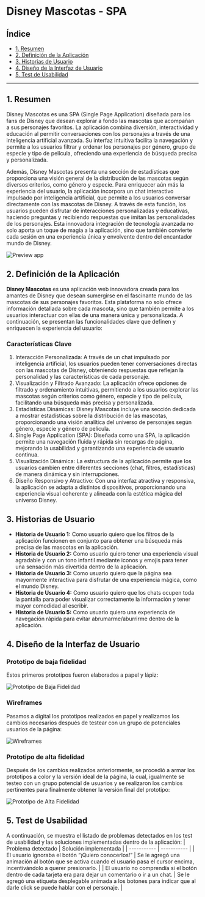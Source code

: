 # Disney Mascotas - SPA

## Índice

* [1. Resumen](#1-resumen)
* [2. Definición de la Aplicación](#2-definición-de-la-aplicación)
* [3. Historias de Usuario](#3-historias-de-usuario)
* [4. Diseño de la Interfaz de Usuario](#4-diseño-de-la-interfaz-de-usuario)
* [5. Test de Usabilidad](#5-test-de-usabilidad)

***

## 1. Resumen

Disney Mascotas es una SPA (Single Page Application) diseñada para los fans de Disney que desean explorar a fondo las mascotas que acompañan a sus personajes favoritos. La aplicación combina diversión, interactividad y educación al permitir conversaciones con los personajes a través de una inteligencia artificial avanzada. Su interfaz intuitiva facilita la navegación y permite a los usuarios filtrar y ordenar los personajes por género, grupo de especie y tipo de película, ofreciendo una experiencia de búsqueda precisa y personalizada.

Además, Disney Mascotas presenta una sección de estadísticas que proporciona una visión general de la distribución de las mascotas según diversos criterios, como género y especie. Para enriquecer aún más la experiencia del usuario, la aplicación incorpora un chat interactivo impulsado por inteligencia artificial, que permite a los usuarios conversar directamente con las mascotas de Disney. A través de esta función, los usuarios pueden disfrutar de interacciones personalizadas y educativas, haciendo preguntas y recibiendo respuestas que imitan las personalidades de los personajes. Esta innovadora integración de tecnología avanzada no solo aporta un toque de magia a la aplicación, sino que también convierte cada sesión en una experiencia única y envolvente dentro del encantador mundo de Disney.

![Preview app](https://github.com/Pamelajharely83/DEV015-dataverse-chat/blob/main/img-proceso/vistaprevia.png?raw=true)

## 2. Definición de la Aplicación

**Disney Mascotas** es una aplicación web innovadora creada para los amantes de Disney que desean sumergirse en el fascinante mundo de las mascotas de sus personajes favoritos. 
Esta plataforma no solo ofrece información detallada sobre cada mascota, sino que también permite a los usuarios interactuar con ellas de una manera única y personalizada. A continuación, se presentan las funcionalidades clave que definen y enriquecen la experiencia del usuario:

### Características Clave

1.	Interacción Personalizada: A través de un chat impulsado por inteligencia artificial, los usuarios pueden tener conversaciones directas con las mascotas de Disney, obteniendo respuestas que reflejan la personalidad y las características de cada personaje.
2.	Visualización y Filtrado Avanzado: La aplicación ofrece opciones de filtrado y ordenamiento intuitivas, permitiendo a los usuarios explorar las mascotas según criterios como género, especie y tipo de película, facilitando una búsqueda más precisa y personalizada.
3.	Estadísticas Dinámicas: Disney Mascotas incluye una sección dedicada a mostrar estadísticas sobre la distribución de las mascotas, proporcionando una visión analítica del universo de personajes según género, especie y género de película.
4.	Single Page Application (SPA): Diseñada como una SPA, la aplicación permite una navegación fluida y rápida sin recargas de página, mejorando la usabilidad y garantizando una experiencia de usuario continua.
5.	Visualización Dinámica: La estructura de la aplicación permite que los usuarios cambien entre diferentes secciones (chat, filtros, estadísticas) de manera dinámica y sin interrupciones.
6.	Diseño Responsivo y Atractivo: Con una interfaz atractiva y responsiva, la aplicación se adapta a distintos dispositivos, proporcionando una experiencia visual coherente y alineada con la estética mágica del universo Disney.

## 3. Historias de Usuario

- **Historia de Usuario 1:**
Como usuario quiero que los filtros de la aplicación funcionen en conjunto para obtener una búsqueda más precisa de las mascotas en la aplicación.
- **Historia de Usuario 2:**
Como usuario quiero tener una experiencia visual agradable y con un tono infantil mediante iconos y emojis para tener una sensación más divertida dentro de la aplicación. 
- **Historia de Usuario 3:**
Como usuario quiero que la página sea mayormente interactiva para disfrutar de una experiencia mágica, como el mundo Disney.
- **Historia de Usuario 4:**
Como usuario quiero que los chats ocupen toda la pantalla para poder visualizar correctamente la información y tener mayor comodidad al escribir. 
- **Historia de Usuario 5:**
Como usuario quiero una experiencia de navegación rápida para evitar abrumarme/aburrirme dentro de la aplicación. 

## 4. Diseño de la Interfaz de Usuario
### Prototipo de baja fidelidad 
Estos primeros prototipos fueron elaborados a papel y lápiz:

![Prototipo de Baja Fidelidad](https://github.com/Pamelajharely83/DEV015-dataverse-chat/blob/main/img-proceso/prototipodebajalazpizfidelidad.jpeg?raw=true) 
### Wireframes 
Pasamos a digital los prototipos realizados en papel y realizamos los cambios necesarios después de testear con un grupo de potenciales usuarios de la página:

![Wireframes](https://github.com/Pamelajharely83/DEV015-dataverse-chat/blob/main/img-proceso/prototipobajafidelidad.png?raw=true) 
### Prototipo de alta fidelidad 
Después de los cambios realizados anteriormente, se procedió a armar los prototipos a color y la versión ideal de la página, la cual, igualmente se testeo con un grupo potencial de usuarios y se realizaron los cambios pertinentes para finalmente obtener la versión final del prototipo:

![Prototipo de Alta Fidelidad](https://github.com/Pamelajharely83/DEV015-dataverse-chat/blob/main/img-proceso/prototipoaltafidelidad.png?raw=true) 
## 5. Test de Usabilidad
A continuación, se muestra el listado de problemas detectados en los test de usabilidad y las soluciones implementadas dentro de la aplicación: 
| Problema detectado   | Solución implementada   |
| ----------- | ----------- |
| El usuario ignoraba el botón “¡Quiero conocerlos!” | Se le agregó una animación al botón que se activa cuando el usuario pasa el cursor encima, incentivándolo a querer presionarlo. |
| El usuario no comprendía si el botón dentro de cada tarjeta era para dejar un comentario o ir a un chat. | Se le agregó una etiqueta desplegable animada a los botones para indicar que al darle click se puede hablar con el personaje. |